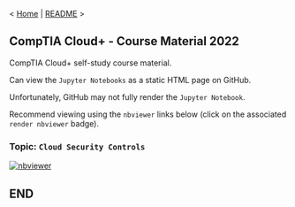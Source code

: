 < [Home](https://github.com/SeanOhAileasa) | [README](https://github.com/SeanOhAileasa/cdp-cloud-security-controls/blob/main/README.md) >

## CompTIA Cloud+ - Course Material 2022

CompTIA Cloud+ self-study course material.

Can view the ``Jupyter Notebooks`` as a static HTML page on GitHub.

Unfortunately, GitHub may not fully render the ``Jupyter Notebook``.

Recommend viewing using the ``nbviewer`` links below (click on the associated ``render nbviewer`` badge).

### Topic: ``Cloud Security Controls``

[![nbviewer](https://raw.githubusercontent.com/jupyter/design/master/logos/Badges/nbviewer_badge.svg)](https://nbviewer.jupyter.org/github/SeanOhAileasa/cdp-cloud-security-controls/blob/main/cdp-cloud-security-controls.ipynb)

## END